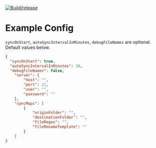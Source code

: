 [![Build/release](https://github.com/BastianGanze/weebsync/actions/workflows/main.yml/badge.svg)](https://github.com/BastianGanze/weebsync/actions/workflows/main.yml)

# Example Config

`syncOnStart`, `autoSyncIntervalInMinutes`, `debugFileNames` are optional. Default values below.

```json
{
  "syncOnStart": true,
  "autoSyncIntervalInMinutes": 30,
  "debugFileNames": false,
    "server": {
        "host": "",
        "port": 21,
        "user": "",
        "password": ""
    },
    "syncMaps": [
        {
            "originFolder": "",
            "destinationFolder": "",
            "fileRegex": "",
            "fileRenameTemplate": ""
        }
    ]
}
```
